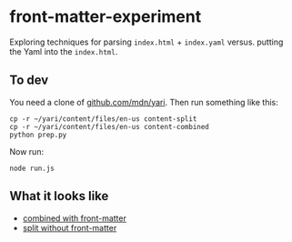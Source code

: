 # front-matter-experiment

Exploring techniques for parsing `index.html` + `index.yaml` versus.
putting the Yaml into the `index.html`.

## To dev

You need a clone of [github.com/mdn/yari](https://github.com/mdn/yari).
Then run something like this:

    cp -r ~/yari/content/files/en-us content-split
    cp -r ~/yari/content/files/en-us content-combined
    python prep.py

Now run:

    node run.js

## What it looks like

* [combined with front-matter](samples/combined/index.html)
* [split without front-matter](samples/split/)
